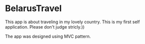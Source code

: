 # BelarusTravel

This app is about traveling in my lovely country. This is my first self application. 
Please don't judge stricly.))

The app was designed using MVC pattern.
